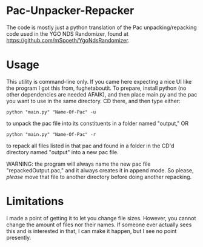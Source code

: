 # Pac-Unpacker-Repacker
The code is mostly just a python translation of the Pac unpacking/repacking code used in the YGO NDS Randomizer, found at https://github.com/mSpoeth/YgoNdsRandomizer.

# Usage
This utility is command-line only. If you came here expecting a nice UI like the program I got this from, fughetaboutit. To prepare, install python (no other dependencies are needed AFAIK), and then place main.py and the pac you want to use in the same directory. CD there, and then type either:

``` python "main.py" "Name-Of-Pac" -u ```

to unpack the pac file into its constituents in a folder named "output," OR

``` python "main.py" "Name-Of-Pac" -r ```

to repack all files listed in that pac and found in a folder in the CD'd directory named "output" into a new pac file.

WARNING: the program will always name the new pac file "repackedOutput.pac," and it always creates it in append mode. So please, *please* move that file to another directory before doing another repacking.

# Limitations
I made a point of getting it to let you change file sizes. However, you cannot change the amount of files nor their names. If someone ever actually sees this and is interested in that, I can make it happen, but I see no point presently.

